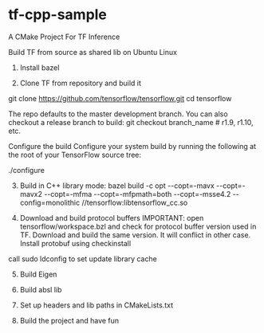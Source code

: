 # tf-cpp-sample
A CMake Project For TF Inference

Build TF from source as shared lib on Ubuntu Linux

1. Install bazel

2. Clone TF from repository and build it

git clone https://github.com/tensorflow/tensorflow.git
cd tensorflow

The repo defaults to the master development branch. You can also checkout a release branch to build:
git checkout branch_name  # r1.9, r1.10, etc.

Configure the build
Configure your system build by running the following at the root of your TensorFlow source tree:

./configure

3. Build in  C++ library mode:
bazel build -c opt --copt=-mavx --copt=-mavx2 --copt=-mfma --copt=-mfpmath=both --copt=-msse4.2 --config=monolithic //tensorflow:libtensorflow_cc.so

4. Download and build protocol buffers
IMPORTANT: open tensorflow/workspace.bzl and check for protocol buffer version used in TF.
Download and build the same version. It will conflict in other case.
Install protobuf using checkinstall

call 
sudo ldconfig to set update library cache

5. Build Eigen
6. Build absl lib

7. Set up headers and lib paths in CMakeLists.txt
8. Build the project and have fun

